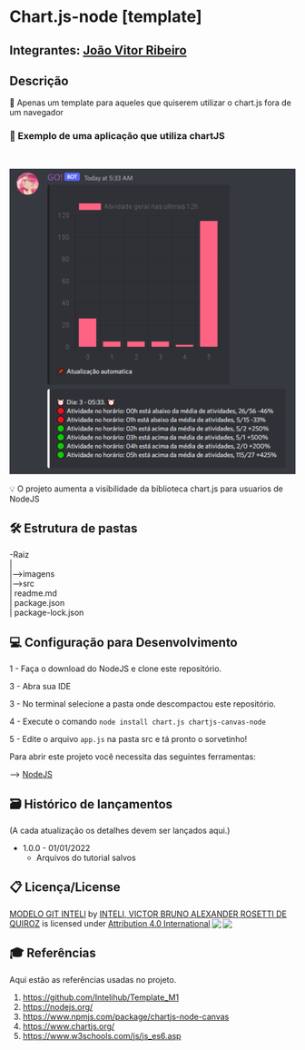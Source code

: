 # Chart.js-node [template]

## Integrantes: <a href="https://www.linkedin.com/in/joao-vitor-ribeiro-de-lima-dev/">João Vitor Ribeiro</a>

## Descrição
📜 Apenas um template para aqueles que quiserem utilizar o chart.js fora de um navegador
<br>
### 📸 Exemplo de uma aplicação que utiliza chartJS
<br>
<p align="center">
<img src="./imagens/exemplo.png" alt="Foto dos graficos discord" border="0">
</p>


💡 O projeto aumenta a visibilidade da biblioteca chart.js para usuarios de NodeJS
<br>
## 🛠 Estrutura de pastas
-Raiz<br>
|<br>
|-->imagens<br>
|-->src<br>
| readme.md<br>
| package.json<br>
| package-lock.json

## 💻 Configuração para Desenvolvimento

1 - Faça o download do NodeJS e clone este repositório.

3 - Abra sua IDE

3 - No terminal selecione a pasta onde descompactou este repositório.

4 - Execute o comando `node install chart.js chartjs-canvas-node`

5 - Edite o arquivo `app.js` na pasta src e tá pronto o sorvetinho!

Para abrir este projeto você necessita das seguintes ferramentas:

--> <a href="https://nodejs.org/">NodeJS</a>
## 🗃 Histórico de lançamentos

(A cada atualização os detalhes devem ser lançados aqui.)

* 1.0.0 - 01/01/2022
    * Arquivos do tutorial salvos

## 📋 Licença/License

<p xmlns:cc="http://creativecommons.org/ns#" xmlns:dct="http://purl.org/dc/terms/"><a property="dct:title" rel="cc:attributionURL" href="https://github.com/Spidus/Teste_Final_1">MODELO GIT INTELI</a> by <a rel="cc:attributionURL dct:creator" property="cc:attributionName" href="https://www.yggbrasil.com.br/vr">INTELI, VICTOR BRUNO ALEXANDER ROSETTI DE QUIROZ</a> is licensed under <a href="http://creativecommons.org/licenses/by/4.0/?ref=chooser-v1" target="_blank" rel="license noopener noreferrer" style="display:inline-block;">Attribution 4.0 International<img style="height:22px!important;margin-left:3px;vertical-align:text-bottom;" src="https://mirrors.creativecommons.org/presskit/icons/cc.svg?ref=chooser-v1"><img style="height:22px!important;margin-left:3px;vertical-align:text-bottom;" src="https://mirrors.creativecommons.org/presskit/icons/by.svg?ref=chooser-v1"></a></p>

## 🎓 Referências

Aqui estão as referências usadas no projeto.

1. <https://github.com/Intelihub/Template_M1>
2. <https://nodejs.org/>
3. <https://www.npmjs.com/package/chartjs-node-canvas>
4. <https://www.chartjs.org/>
5. <https://www.w3schools.com/js/js_es6.asp>